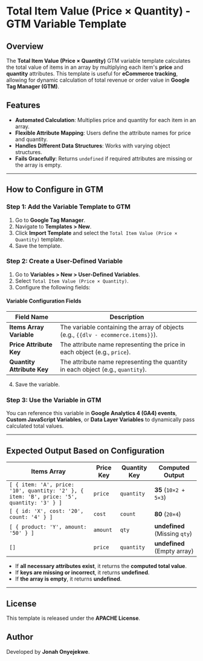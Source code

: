 # Total Item Value (Price × Quantity) - GTM Variable Template

## Overview
The **Total Item Value (Price × Quantity)** GTM variable template calculates the total value of items in an array by multiplying each item's **price** and **quantity** attributes. This template is useful for **eCommerce tracking**, allowing for dynamic calculation of total revenue or order value in **Google Tag Manager (GTM)**.

## Features
- **Automated Calculation**: Multiplies price and quantity for each item in an array.
- **Flexible Attribute Mapping**: Users define the attribute names for price and quantity.
- **Handles Different Data Structures**: Works with varying object structures.
- **Fails Gracefully**: Returns `undefined` if required attributes are missing or the array is empty.

---

## How to Configure in GTM
### **Step 1: Add the Variable Template to GTM**
1. Go to **Google Tag Manager**.
2. Navigate to **Templates > New**.
3. Click **Import Template** and select the `Total Item Value (Price × Quantity)` template.
4. Save the template.

### **Step 2: Create a User-Defined Variable**
1. Go to **Variables > New > User-Defined Variables**.
2. Select `Total Item Value (Price × Quantity)`.
3. Configure the following fields:

#### **Variable Configuration Fields**
| Field Name | Description |
|------------|-------------|
| **Items Array Variable** | The variable containing the array of objects (e.g., `{{dlv - ecommerce.items}}`). |
| **Price Attribute Key** | The attribute name representing the price in each object (e.g., `price`). |
| **Quantity Attribute Key** | The attribute name representing the quantity in each object (e.g., `quantity`). |

4. Save the variable.

### **Step 3: Use the Variable in GTM**
You can reference this variable in **Google Analytics 4 (GA4) events**, **Custom JavaScript Variables**, or **Data Layer Variables** to dynamically pass calculated total values.

---

## Expected Output Based on Configuration
| Items Array | Price Key | Quantity Key | Computed Output |
|------------|-----------|--------------|-----------------|
| `[ { item: 'A', price: '10', quantity: '2' }, { item: 'B', price: '5', quantity: '3' } ]` | `price` | `quantity` | **35** (`10×2 + 5×3`) |
| `[ { id: 'X', cost: '20', count: '4' } ]` | `cost` | `count` | **80** (`20×4`) |
| `[ { product: 'Y', amount: '50' } ]` | `amount` | `qty` | **undefined** (Missing `qty`) |
| `[]` | `price` | `quantity` | **undefined** (Empty array) |

- If **all necessary attributes exist**, it returns the **computed total value**.
- If **keys are missing or incorrect**, it returns **undefined**.
- If **the array is empty**, it returns **undefined**.

---


## License
This template is released under the **APACHE License**.

## Author
Developed by **Jonah Onyejekwe**.
